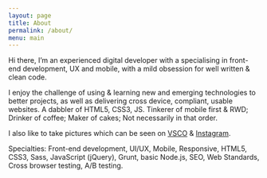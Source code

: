 ```yaml
---
layout: page
title: About
permalink: /about/
menu: main
---
```


Hi there, I&rsquo;m an experienced digital developer with a specialising in front-end development, UX and mobile, with a mild obsession for well written &amp; clean code.

I enjoy the challenge of using &amp; learning new and emerging technologies to better projects, as well as delivering cross device, compliant, usable websites. A dabbler of HTML5, CSS3, JS. Tinkerer of mobile first &amp; RWD; Drinker of coffee; Maker of cakes; Not necessarily in that order.

I also like to take pictures which can be seen on [VSCO](http://jibubo.vsco.co) &amp; [Instagram](http://instagram.com/jibubo).

Specialties: Front-end development, UI/UX, Mobile, Responsive, HTML5, CSS3, Sass, JavaScript (jQuery), Grunt, basic Node.js, SEO, Web Standards, Cross browser testing, A/B testing.
